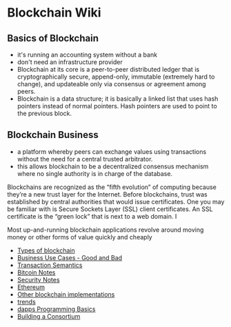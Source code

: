 # Blockchain Wiki

## Basics of Blockchain

* it's running an accounting system without a bank
* don't need an infrastructure provider
* Blockchain at its core is a peer-to-peer distributed ledger that is cryptographically secure, append-only, immutable (extremely hard to change), and updateable only via consensus or agreement among peers.
* Blockchain is a data structure; it is basically a linked list that uses hash pointers instead of normal pointers. Hash pointers are used to point to the previous block.

## Blockchain Business

* a platform whereby peers can exchange values using transactions without the need for a central trusted arbitrator. 
* this allows blockchain to be a decentralized consensus mechanism where no single authority is in charge of the database.

Blockchains are recognized as the “fifth evolution” of computing because they’re a new trust layer for the Internet. Before blockchains, trust was established by central authorities that would issue certificates. One you may be familiar with is Secure Sockets Layer (SSL) client certificates. An SSL certificate is the “green lock” that is next to a web domain. I

Most up-and-running blockchain applications revolve around moving money or other forms of value quickly and cheaply

* [Types of blockchain](types.md)
* [Business Use Cases - Good and Bad](use-cases.md)
* [Transaction Semantics](transactions.md)
* [Bitcoin Notes](bitcoin.md)
* [Security Notes](security.md)  
* [Ethereum](ethereum.md)
* [Other blockchain implementations](others.md)
* [trends](trends.md)
* [dapps Programming Basics](dapps.md)
* [Building a Consortium](consortiums.md)

